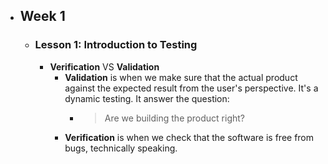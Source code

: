 - ## Week 1
	- ### Lesson 1: Introduction to Testing
		- **Verification** VS **Validation**
			- **Validation** is when we make sure that the actual product against the expected result from the user's perspective. It's a dynamic testing. It answer the question:
				- > Are we building the product right?
			- **Verification** is when we check that the software is free from bugs, technically speaking.